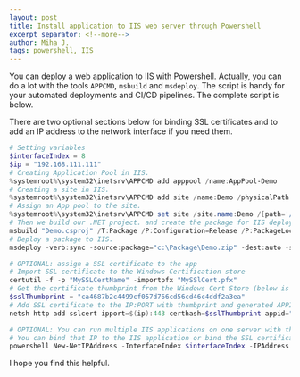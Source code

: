 ```yaml
---
layout: post
title: Install application to IIS web server through Powershell
excerpt_separator: <!--more-->
author: Miha J.
tags: powershell, IIS
---
```

<!--more-->
You can deploy a web application to IIS with Powershell. Actually, you can do a lot with the tools `APPCMD`, `msbuild` and `msdeploy`. The script is handy for your automated deployments and CI/CD pipelines. The complete script is below.

There are two optional sections below for binding SSL certificates and to add an IP address to the network interface if you need them.

```powershell
# Setting variables
$interfaceIndex = 8
$ip = "192.168.111.111"
# Creating Application Pool in IIS.
%systemroot%\system32\inetsrv\APPCMD add apppool /name:AppPool-Demo
# Creating a site in IIS.
%systemroot%\system32\inetsrv\APPCMD add site /name:Demo /physicalPath:"c:\inetpub\wwwroot\Demo" /bindings:"https/$ip:443:"
# Assign an App pool to the site. 
%systemroot%\system32\inetsrv\APPCMD set site /site.name:Demo /[path='/'].applicationPool:AppPool-Demo
# Then we build our .NET project. and create the package for IIS deployment
msbuild "Demo.csproj" /T:Package /P:Configuration=Release /P:PackageLocation="c:\Package\Demo.zip"
# Deploy a package to IIS.
msdeploy -verb:sync -source:package="c:\Package\Demo.zip" -dest:auto -setParam:name='IIS Web Application Name',value='Demo' -skip:Directory=App_Data

# OPTIONAL: assign a SSL certificate to the app
# Import SSL certificate to the Windows Certification store
certutil -f -p "MySSLCertName" -importpfx "MySSlCert.pfx"
# Get the certificate thumbprint from the Windows Cert Store (below is an example)
$sslThumbprint = "ca4687b2c4499cf057d766cd56cd46c4ddf2a3ea"
# Add SSL certificate to the IP:PORT with thumbprint and generated APPID as GUID
netsh http add sslcert ipport=$(ip):443 certhash=$sslThumbprint appid="{$([guid]::NewGuid())}"

# OPTIONAL: You can run multiple IIS applications on one server with the same port by creating an IP to the network interface.
# You can bind that IP to the IIS application or bind the SSL certificate to it.
powershell New-NetIPAddress -InterfaceIndex $interfaceIndex -IPAddress $ip -PrefixLength 24
```

I hope you find this helpful.